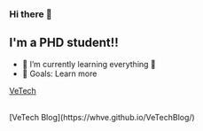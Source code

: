 ### Hi there 👋

<!--
**whve/whve** is a ✨ _special_ ✨ repository because its `README.md` (this file) appears on your GitHub profile.

Here are some ideas to get you started:

- 🔭 I’m currently working on ...
- 🌱 I’m currently learning ...
- 👯 I’m looking to collaborate on ...
- 🤔 I’m looking for help with ...
- 💬 Ask me about ...
- 📫 How to reach me: ...
- 😄 Pronouns: ...
- ⚡ Fun fact: ...
-->

## I'm a PHD student!!

- 🌱 I’m currently learning everything 🤣
- 🥅 Goals: Learn more 
<!--
记录一些想法，目前还是空的。比如macOS上的透明的悬浮窗笔记。
-->
[VeTech](https://whve.github.io/VeTech/)

<br />
<!--
blog ？记录想法，一些需要成长的项目？
-->
[VeTech Blog](https://whve.github.io/VeTechBlog/)


